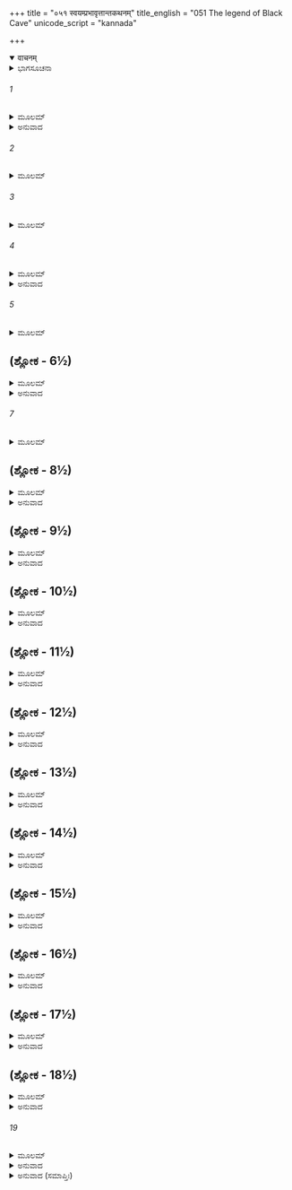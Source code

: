 +++
title = "०५१ स्वयम्प्रभावृत्तान्तकथनम्"
title_english = "051 The legend of Black Cave"
unicode_script = "kannada"

+++
<details open><summary>वाचनम्</summary>

<div class="audioEmbed"  caption="श्रीराम-हरिसीताराममूर्ति-घनपाठिभ्यां वचनम्" src="https://archive.org/download/Ramayana-recitation-Sriram-harisItArAmamUrti-Ghanapaati-v2/Kanda_4/Kanda_4_KSK-051-Swayam_Prabha_Vruthantha_Kathanam.mp3"></div>
</details>



<details><summary>ಭಾಗಸೂಚನಾ</summary>

ಹನುಮಂತನು ಕೇಳಿದಾಗ ವೃದ್ಧ ತಪಸ್ವಿನಿಯು ತನ್ನ ಹಾಗೂ ಆ ದಿವ್ಯ ಸ್ಥಾನದ ಪರಿಚಯ ಕೊಟ್ಟು ಎಲ್ಲ ವಾನರರನ್ನು ಭೋಜನಕ್ಕಾಗಿ ಆಹ್ವಾನಿಸಿದುದು
</details>

###### 1


<details><summary>ಮೂಲಮ್</summary>

ಇತ್ಯುಕ್ತ್ವಾ ಹನುಮಾಂಸ್ತತ್ರ ಪುನಃ ಕೃಷ್ಣಾಜಿನಾಂಬರಾಮ್ ।  
ಅಬ್ರವೀತ್ತಾಂ ಮಹಾಭಾಗಾಂ ತಾಪಸೀಂ ಧರ್ಮಚಾರಿಣೀಮ್ ॥
</details>

<details><summary>ಅನುವಾದ</summary>

ಈ ರೀತಿ ಕೇಳಿದ ಬಳಿಕ ಪುನಃ ಹನುಮಂತನು ಚೀರ ಕೃಷ್ಣಾಜಿನಧಾರಿಯಾದ ಆ ಧರ್ಮಪರಾಯಣ ಮಹಾಭಾಗಾ ತಪಸ್ವಿನೀಯಲ್ಲಿ ಹೇಳಿದನು.॥1॥
</details>

###### 2


<details><summary>ಮೂಲಮ್</summary>

ಇದಂ ಪ್ರವಿಷ್ಟಾಃ ಸಹಸಾ ಬಿಲಂ ತಿಮಿರಸಂವೃತಮ್ ।  
ಕ್ಷುತ್ಪಿಪಾಸಾ ಪರಿಶ್ರಾಂತಾಃ ಪರಿಖಿನ್ನಾಶ್ಚ ಸರ್ವಶಃ ॥
</details>

###### 3


<details><summary>ಮೂಲಮ್</summary>

ಮಹದ್ಧರಣ್ಯಾ ವಿವರಂ ಪ್ರವಿಷ್ಟಾಃ ಸ್ಮ ಪಿಪಾಸಿತಾಃ ।  
ಇಮಾಂಸ್ತ್ವೇವಂ ವಿಧಾನ್ಭಾವಾನ್ವಿವಿಧಾನದ್ಭುತೋಪಮಾನ್ ॥
</details>

###### 4


<details><summary>ಮೂಲಮ್</summary>

ದೃಷ್ಟ್ವಾ ವಯಂ ಪ್ರವ್ಯಥಿತಾಃ ಸಂಭ್ರಾಂತಾ ನಷ್ಟಚೇತಸಃ ।  
ಕಸ್ಯೈತೇ ಕಾಂಚನಾ ವೃಕ್ಷಾಸ್ತರುಣಾದಿತ್ಯ ಸಂನಿಭಾಃ ॥
</details>

<details><summary>ಅನುವಾದ</summary>

ದೇವಿ! ನಾವೆಲ್ಲರೂ ಹಸಿವು-ಬಾಯಾರಿಕೆಯಿಂದ, ಕಷ್ಟ ಅನುಭವಿಸುತ್ತಿದ್ದೇವೆ. ಅದಕ್ಕಾಗಿ ಒಮ್ಮೆಗೆ ಈ ಅಂಧಕಾರಮಯ ಗುಹೆಯಲ್ಲಿ ನುಗ್ಗಿರುವೆವು. ಭೂಮಿಯೊಳಗಿನ ಈ ವಿವರ ಬಹಳ ದೊಡ್ಡದಾಗಿದೆ. ನಾವು ತೃಷಿತರಾದ್ದರಿಂದ ಇಲ್ಲಿಗೆ ಬಂದಿರುವೆವು, ಆದರೆ ಇಲ್ಲಿಯ ಇಂತಹ ಅತ್ಯದ್ಭುತ ವಿವಿಧ ಪದಾರ್ಥಗಳನ್ನು ನೋಡಿ ನಮ್ಮ ಮನಸ್ಸಿನಲ್ಲಿ ವ್ಯಥೆ ಉಂಟಾಗಿದೆ. ಇದು ಅಸುರರ ಮಾಯೆ ಅಲ್ಲವಲ್ಲ ಎಂದು ಯೋಚಿಸಿ ಚಿಂತಿತರಾಗಿ ಗಾಬರಿಗೊಂಡಿರುವೆವು. ನಮ್ಮ ವಿವೇಕಶಕ್ತಿಯು ಲುಪ್ತವಾಗಿದೆ. ಈ ಬಾಲ ಸೂರ್ಯನಂತೆ ಕಾಂತಿಯುಳ್ಳ ಸುವರ್ಣ ವೃಕ್ಷಗಳು ಯಾರದ್ದಾಗಿವೆ ಎಂದು ತಿಳಿಯಲು ನಾವು ಬಯಸುತ್ತಿದ್ದೇವೆ.॥2-4॥
</details>

###### 5


<details><summary>ಮೂಲಮ್</summary>

ಶುಚೀನ್ಯಭ್ಯವಹಾರಾಣಿ ಮೂಲಾನಿ ಚ ಫಲಾನಿ ಚ ।  
ಕಾಂಚನಾನಿ ವಿಮಾನಾನಿ ರಾಜತಾನಿ ಗೃಹಾಣಿ ಚ ॥
</details>

## (ಶ್ಲೋಕ - 6½)


<details><summary>ಮೂಲಮ್</summary>

ತಪನೀಯ ಗವಾಕ್ಷಾಣಿ ಮಣಿಜಾಲಾವೃತಾನಿ ಚ ।  
ಪುಷ್ಪಿತಾಃ ಫಲವಂತಶ್ಚ ಪುಣ್ಯಾಃ ಸುರಭಿಗಂಧಯಃ ॥  
ಇಮೇ ಜಾಂಬೂನದಮಯಾಃ ಪಾದಪಾಃ ಕಸ್ಯ ತೇಜಸಾ ।
</details>

<details><summary>ಅನುವಾದ</summary>

ಈ ಭೋಜನದ ಪವಿತ್ರವಸ್ತುಗಳು, ಫಲ-ಮೂಲಗಳು, ಚಿನ್ನದ ವಿಮಾನ, ಬೆಳ್ಳಿಯ ಮನೆಗಳು, ಮಣಿಗಳ ಜಾಲರಿಗಳಿಂದ ಮುಚ್ಚಿದ ಬಂಗಾರದ ಕಿಡಕಿಗಳು ಹಾಗೂ ಪವಿತ್ರ ಪರಿಮಳದಿಂದ ಕೂಡಿದ, ಹೂವು-ಹಣ್ಣುಗಳಿಂದ ತುಂಬಿದ ಸುವರ್ಣಮಯ ಪಾವನ ವೃಕ್ಷಗಳು ಯಾರ ತೇಜದಿಂದ ಪ್ರಕಟವಾಗಿವೆ.॥5-6½॥
</details>

###### 7


<details><summary>ಮೂಲಮ್</summary>

ಕಾಂಚನಾನಿ ಚ ಪದ್ಮಾನಿ ಜಾತಾನಿ ವಿಮಲೇ ಜಲೇ ॥
</details>

## (ಶ್ಲೋಕ - 8½)


<details><summary>ಮೂಲಮ್</summary>

ಕಥಂ ಮತ್ಸ್ಯಾಶ್ಚ ಸೌವರ್ಣಾದೃಶ್ಯಂತೇ ಸಹ ಕಚ್ಛಪೈಃ ।  
ಆತ್ಮನಸ್ತ್ವನುಭಾವಾದ್ ವಾ ಕಸ್ಯ ವೈತತ್ತಪೋಬಲಮ್ ॥  
ಅಜಾನತಾಂ ನಃ ಸರ್ವೇಷಾಂ ಸರ್ವಮಾಖ್ಯಾತುಮರ್ಹಸಿ ।
</details>

<details><summary>ಅನುವಾದ</summary>

ಇಲ್ಲಿಯ ನಿರ್ಮಲ ಜಲದಲ್ಲಿ ಚಿನ್ನದ ಕಮಲಗಳು ಹೇಗೆ ಉತ್ಪನ್ನವಾದವು? ಈ ಸರೋವರಗಳ ಮೀನು, ಮೊಸಳೆಗಳು ಸುವರ್ಣಮಯವಾಗಿ ಹೇಗೆ ಕಾಣುತ್ತಿವೆ? ಇದೆಲ್ಲ ನಿನ್ನ ಪ್ರಭಾವದಿಂದಲೇ ಆಗಿದೆಯೋ ಅಥವಾ ಬೇರೆ ಯಾರಿಂದಲಾದರೂ ಆಗಿದೆಯೇ? ಇದು ಯಾರ ತಪೋಬಲದ ಪ್ರಭಾವವಾಗಿದೆ? ನಾವೆಲ್ಲರೂ ಇದನ್ನು ತಿಳಿಯದಿರುವುದರಿಂದ ಕೇಳುತ್ತಿದ್ದೇವೆ. ನೀನು ಎಲ್ಲವನ್ನು ತಿಳಿಸುವ ಕೃಪೆ ಮಾಡಬೇಕು.॥7-8½॥
</details>

## (ಶ್ಲೋಕ - 9½)


<details><summary>ಮೂಲಮ್</summary>

ಏವಮುಕ್ತಾ ಹನುಮತಾ ತಾಪಸೀ ಧರ್ಮಚಾರಿಣೀ ॥  
ಪ್ರತ್ಯುವಾಚ ಹನೂಮಂತಂ ಸರ್ವಭೂತಹಿತೇ ರತಾ ।
</details>

<details><summary>ಅನುವಾದ</summary>

ಹನುಮಂತನು ಹೀಗೆ ಕೇಳಿದಾಗ ಸಮಸ್ತ ಪ್ರಾಣಿಗಳ ಹಿತದಲ್ಲಿ ತತ್ಪರಳಾಗಿದ್ದ ಆ ಧರ್ಮಪರಾಯಣಾ ತಪಸ್ವಿನಿಯು ಉತ್ತರಿಸಿದಳು.॥9½॥
</details>

## (ಶ್ಲೋಕ - 10½)


<details><summary>ಮೂಲಮ್</summary>

ಮಯೋ ನಾಮ ಮಹಾತೇಜಾ ಮಾಯಾವೀ ದಾನವರ್ಷಭಃ ॥  
ತೇನೇದಂ ನಿರ್ಮಿತಂ ಸರ್ವಂ ಮಾಯಯಾ ಕಾಂಚನಂ ವನಮ್ ।
</details>

<details><summary>ಅನುವಾದ</summary>

ವಾನರ ಶ್ರೇಷ್ಠನೇ! ಮಾಯಾವಿಶಾರದ ಮಹಾತೇಜಸ್ವೀ ಮಯನ ಹೆಸರು ನೀನು ಕೇಳಿರಬಹುದು. ಅವನೇ ತನ್ನ ಮಾಯೆಯಿಂದ ಈ ಇಡೀ ಸ್ವರ್ಣಮಯ ವನವನ್ನು ನಿರ್ಮಿಸಿದ್ದನು.॥10½॥
</details>

## (ಶ್ಲೋಕ - 11½)


<details><summary>ಮೂಲಮ್</summary>

ಪುರಾ ದಾನವಮುಖ್ಯಾನಾಂ ವಿಶ್ವಕರ್ಮಾ ಬಭೂವ ಹ ॥  
ಯೇನೇದಂ ಕಾಂಚನಂ ದಿವ್ಯಂ ನಿರ್ಮಿತಂ ಭವನೋತ್ತಮಮ್ ।
</details>

<details><summary>ಅನುವಾದ</summary>

ಮಯಾಸುರನು ಮೊದಲು ಶ್ರೇಷ್ಠ ದಾನವರ ವಿಶ್ವಕರ್ಮನಾಗಿದ್ದನು. ಅವನು ಈ ದಿವ್ಯ ಸುವರ್ಣಮಯ ಉತ್ತಮ ಭವನವನ್ನು ನಿರ್ಮಿಸಿದನು.॥11½॥
</details>

## (ಶ್ಲೋಕ - 12½)


<details><summary>ಮೂಲಮ್</summary>

ಸ ತು ವರ್ಷಸಹಸ್ರಾಣಿ ತಪಸ್ತಪ್ತ್ವಾ ಮಹತ್ವವನೇ ॥  
ಪಿತಾಮಹಾದ್ವರಂ ಲೇಭೇ ಸರ್ವಮೌಶನಸಂ ಧನಮ್ ।
</details>

<details><summary>ಅನುವಾದ</summary>

ಅವನು ಒಂದು ಸಾವಿರ ವರ್ಷ ಕಾಡಿನಲ್ಲಿ ಘೋರ ತಪಸ್ಸು ಮಾಡಿ ಬ್ರಹ್ಮದೇವರಿಂದ ವರವಾಗಿ ಶುಕ್ರಾಚಾರ್ಯರ ಎಲ್ಲ ಶಿಲ್ಪವೈಭವವನ್ನು ಪಡೆದುಕೊಂಡಿದ್ದನು.॥12½॥
</details>

## (ಶ್ಲೋಕ - 13½)


<details><summary>ಮೂಲಮ್</summary>

ವಿಧಾಯ ಸರ್ವಂ ಬಲವಾನ್ಸರ್ವಕಾಮೇಶ್ವರಸ್ತದಾ ॥  
ಉವಾಸ ಸುಖಿತಃ ಕಾಲಂ ಕಂಚಿದಸ್ಮಿನ್ಮಹಾವನೇ ।
</details>

<details><summary>ಅನುವಾದ</summary>

ಸಮಸ್ತ ಕಾಮನೆಗಳ ಸ್ವಾಮೀ ಬಲವಂತ ಮಯಾಸುರನು ಇಲ್ಲಿಯ ಎಲ್ಲ ವಸ್ತುಗಳನ್ನು ನಿರ್ಮಿಸಿ, ಈ ಮಹಾನ್ ವನದಲ್ಲಿ ಕೆಲಕಾಲ ಸುಖವಾಗಿ ವಾಸಿಸಿದ್ದನು.॥13½॥
</details>

## (ಶ್ಲೋಕ - 14½)


<details><summary>ಮೂಲಮ್</summary>

ತಮಪ್ಸರಸಿ ಹೇಮಾಯಾಂ ಸಕ್ತಂ ದಾನವಪುಂಗವಮ್ ॥  
ವಿಕ್ರಮ್ಯೈವಾಶನಿಂ ಗೃಹ್ಯ ಜಘಾನೇಶಃ ಪುರಂದರಃ ।
</details>

<details><summary>ಅನುವಾದ</summary>

ಮುಂದೆ ಆ ದಾನವ ರಾಜನಿಗೆ ಹೇಮಾ ಎಂಬ ಅಪ್ಸರೆಯೊಂದಿಗೆ ಸಂಪರ್ಕ ಉಂಟಾಯಿತು. ಇದನ್ನು ತಿಳಿದ ದೇವೇಶ್ವರ ಇಂದ್ರನು ಕೈಯಲ್ಲಿ ವಜ್ರವನ್ನು ಧರಿಸಿ ಅವನೊಂದಿಗೆ ಯುದ್ಧ ಮಾಡಿ ಹೊಡೆದು ಓಡಿಸಿದನು.॥14½॥
</details>

## (ಶ್ಲೋಕ - 15½)


<details><summary>ಮೂಲಮ್</summary>

ಇದಂ ಚ ಬ್ರಹ್ಮಣಾ ದತ್ತಂ ಹೇಮಾಯೈ ವನಮುತ್ತಮಮ್ ॥  
ಶಾಶ್ವತಾಃ ಕಾಮಭೋಗಾಶ್ಚ ಗೃಹಂ ಚೇದಂ ಹಿರಣ್ಮಯಮ್ ।
</details>

<details><summary>ಅನುವಾದ</summary>

ಅನಂತರ ಬ್ರಹ್ಮದೇವರು ಈ ಉತ್ತಮ ವನವನ್ನು ಇಲ್ಲಿಯ ಅಕ್ಷಯ ಕಾಮ-ಭೋಗಗಳನ್ನು, ಈ ಬಂಗಾರದ ಭವನವನ್ನು ಹೇಮಾಗೆ ಕೊಟ್ಟು ಬಿಟ್ಟನು.॥15½॥
</details>

## (ಶ್ಲೋಕ - 16½)


<details><summary>ಮೂಲಮ್</summary>

ದುಹಿತಾ ಮೇರುಸಾವರ್ಣೇರಹಂ ತಸ್ಯಾಃ ಸ್ವಯಂಪ್ರಭಾ ॥  
ಇದಂ ರಕ್ಷಾಮಿ ಭವನಂ ಹೇಮಾಯಾ ವಾನರೋತ್ತಮ ।
</details>

<details><summary>ಅನುವಾದ</summary>

ನಾನು ಮೇರು ಸಾವರ್ಣಿಯ ಮಗಳು, ನನ್ನ ಹೆಸರು ಸ್ವಯಂಪ್ರಭೆ. ವಾನರಶ್ರೇಷ್ಠನೇ! ನಾನು ಆ ಹೇಮಾಳ ಈ ಭವನವನ್ನು ರಕ್ಷಿಸುತ್ತಿದ್ದೇನೆ.॥16½॥
</details>

## (ಶ್ಲೋಕ - 17½)


<details><summary>ಮೂಲಮ್</summary>

ಮಮ ಪ್ರಿಯಸಖೀ ಹೇಮಾ ನೃತ್ತಗೀತವಿಶಾರದಾ ॥  
ತಯಾ ದತ್ತವರಾ ಚಾಸ್ಮಿ ರಕ್ಷಾಮಿ ಭವಂ ಮಹತ್ ।
</details>

<details><summary>ಅನುವಾದ</summary>

ಸಂಗೀತ - ನೃತ್ಯ ಕಲೆಗಳಲ್ಲಿ ಚತುರಳಾದ ಹೇಮಾ ನನ್ನ ಪ್ರಿಯ ಸಖಿಯಾಗಿದ್ದಾಳೆ. ಅವಳು ತನ್ನ ಭವನದ ರಕ್ಷಣೆಗಾಗಿ ನನ್ನಲ್ಲಿ ಪ್ರಾರ್ಥಿಸಿದ್ದಳು. ಅದಕ್ಕಾಗಿ ನಾನು ಈ ವಿಶಾಲ ಭವನದ ಸಂರಕ್ಷಣೆ ಮಾಡುತ್ತಿದ್ದೇನೆ.॥17½॥
</details>

## (ಶ್ಲೋಕ - 18½)


<details><summary>ಮೂಲಮ್</summary>

ಕಿಂ ಕಾರ್ಯಂ ಕಸ್ಯ ವಾ ಹೇತೋಃ ಕಾಂತಾರಾಣಿ ಪ್ರಪದ್ಯಥ ॥  
ಕಥಂ ಚೇದಂ ವನಂ ದುರ್ಗಂ ಯುಷ್ಮಾಭಿರುಪಲಕ್ಷಿತಮ್ ।
</details>

<details><summary>ಅನುವಾದ</summary>

ನಿಮಗೆ ಇಲ್ಲಿ ಏನು ಕೆಲಸವಿದೆ? ಯಾವ ಉದ್ದೇಶದಿಂದ ನೀವು ಈ ದುರ್ಗಮ ಸ್ಥಾನದಲ್ಲಿ ಸಂಚರಿಸುತ್ತಿರುವಿರಿ? ಈ ವನಕ್ಕೆ ಬರುವುದೇ ಬಹಳ ಕಠಿಣವಾಗಿದೆ. ನೀವು ಇದನ್ನು ಹೇಗೆ ನೋಡಿದಿರಿ.॥18½॥
</details>

###### 19


<details><summary>ಮೂಲಮ್</summary>

ಶುಚೀನ್ಯಭ್ಯವಹಾರಾಣಿ ಮೂಲಾನಿ ಚ ಫಲಾನಿ ಚ ।  
ಭುಕ್ತ್ವಾ ಪೀತ್ವಾ ಚ ಪಾನೀಯಂ ಸರ್ವಂ ಮೇವಕ್ತುಮರ್ಹಸಿ ॥
</details>

<details><summary>ಅನುವಾದ</summary>

ಸರಿ, ಈ ಶುದ್ಧ ಭೋಜನ ಮತ್ತು ಫಲ-ಮೂಲಗಳು ಸಿದ್ಧವಿದೆ. ಇದನ್ನು ತಿಂದು ನೀರು ಕುಡಿಯಿರಿ. ಮತ್ತೆ ನನ್ನಲ್ಲಿ ನಿಮ್ಮ ಎಲ್ಲ ವೃತ್ತಾಂತವನ್ನು ಹೇಳಿರಿ.॥19॥
</details>

<details><summary>ಅನುವಾದ (ಸಮಾಪ್ತಿಃ)</summary>

ಶ್ರೀ ವಾಲ್ಮೀಕಿವಿರಚಿತ ಆರ್ಷರಾಮಾಯಣ ಆದಿಕಾವ್ಯದ ಕಿಷ್ಕಿಂಧಾಕಾಂಡದ ಐವತ್ತೊಂದನೆಯ ಸರ್ಗ ಸಂಪೂರ್ಣವಾಯಿತು.॥51॥
</details>

